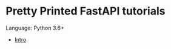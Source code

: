 # Pretty Printed FastAPI tutorials

Language: Python 3.6+

- [Intro](https://www.youtube.com/watch?v=kCggyi_7pHg)